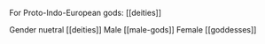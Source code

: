 For Proto-Indo-European gods: [[deities]]



Gender nuetral [[deities]]
Male [[male-gods]]
Female [[goddesses]]